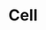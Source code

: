 ---
title: Cell
layout: definition
brief: One six-sided container built by honeybees to raise brood, store nectar, store pollen, or store bee bread.  Many cells are built together to create comb.
see_also: 
  - title: Comb
    file: comb
  - title: Honey
    file: honey 
  - title: Brood
    file: brood
---